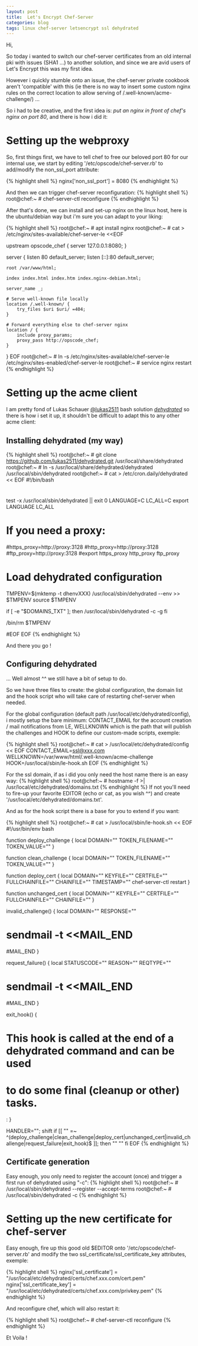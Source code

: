 ```yaml
---
layout: post
title:  Let's Encrypt Chef-Server
categories: blog
tags: linux chef-server letsencrypt ssl dehydrated
---
```


Hi,

So today i wanted to switch our chef-server certificates from an old internal pki with issues (SHA1 ...) to another solution, and since we are avid users of Let's Encrypt this was my first idea.

However i quickly stumble onto an issue, the chef-server private cookbook aren't 'compatible' with this (ie there is no way to insert some custom nginx rules on the correct location to allow serving of /.well-known/acme-challenge/) ...

So i had to be creative, and the first idea is: *put an nginx in front of chef's nginx on port 80*, and there is how i did it:

# Setting up the webproxy

So, first things first, we have to tell chef to free our beloved port 80 for our internal use, we start by editing '/etc/opscode/chef-server.rb' to add/modify the non_ssl_port attribute:

{% highlight shell %}
nginx['non_ssl_port'] = 8080
{% endhighlight %}

And then we can trigger chef-server reconfiguration:
{% highlight shell %}
root@chef:~ # chef-server-ctl reconfigure
{% endhighlight %}

After that's done, we can install and set-up nginx on the linux host, here is the ubuntu/debian way but i'm sure you can adapt to your liking:

{% highlight shell %}
root@chef:~ # apt install nginx
root@chef:~ # cat > /etc/nginx/sites-available/chef-server-le <<EOF

upstream opscode_chef {
	server 127.0.0.1:8080;
}

server {
	listen 80 default_server;
	listen [::]:80 default_server;

	root /var/www/html;

	index index.html index.htm index.nginx-debian.html;

	server_name _;
	
	# Serve well-known file locally
	location /.well-known/ {
		try_files $uri $uri/ =404;
	}

	# Forward everything else to chef-server nginx
	location / {
		include proxy_params;
		proxy_pass http://opscode_chef;
	}
}
EOF
root@chef:~ # ln -s /etc/nginx/sites-available/chef-server-le /etc/nginx/sites-enabled/chef-server-le
root@chef:~ # service nginx restart
{% endhighlight %}

# Setting up the acme client

I am pretty fond of Lukas Schauer [@lukas2511](https://twitter.com/lukas2511) bash solution [*dehydrated*](https://github.com/lukas2511/dehydrated) so there is how i set it up, it shouldn't be difficult to adapt this to any other acme client:

## Installing dehydrated (my way)
{% highlight shell %}
root@chef:~ # git clone https://github.com/lukas2511/dehydrated.git /usr/local/share/dehydrated
root@chef:~ # ln -s /usr/local/share/dehydrated/dehydrated /usr/local/sbin/dehydrated
root@chef:~ # cat > /etc/cron.daily/dehydrated << EOF
#!/bin/bash
#
#
test -x /usr/local/sbin/dehydrated || exit 0
LANGUAGE=C
LC_ALL=C
export LANGUAGE LC_ALL

# If you need a proxy:
#https_proxy=http://proxy:3128
#http_proxy=http://proxy:3128
#ftp_proxy=http://proxy:3128
#export https_proxy http_proxy ftp_proxy

# Load dehydrated configuration
TMPENV=$(mktemp -t dhenvXXX)
/usr/local/sbin/dehydrated --env >> $TMPENV
source $TMPENV

if [ -e "$DOMAINS_TXT" ]; then
    /usr/local/sbin/dehydrated -c -g
fi

/bin/rm $TMPENV

#EOF
EOF
{% endhighlight %}

And there you go !

## Configuring dehydrated

... Well almost ^^ we still have a bit of setup to do.

So we have three files to create: the global configuration, the domain list and the hook script who will take care of restarting chef-server when needed.

For the global configuration (default path /usr/local/etc/dehydrated/config), i mostly setup the bare minimum: CONTACT_EMAIL for the account creation / mail notifications from LE, WELLKNOWN which is the path that will publish the challenges and HOOK to define our custom-made scripts, exemple:

{% highlight shell %}
root@chef:~ # cat > /usr/local/etc/dehydrated/config << EOF
CONTACT_EMAIL=ssl@xxx.com
WELLKNOWN=/var/www/html/.well-known/acme-challenge
HOOK=/usr/local/sbin/le-hook.sh
EOF
{% endhighlight %}

For the ssl domain, if as i did you only need the host name there is an easy way:
{% highlight shell %}
root@chef:~ # hostname -f >| /usr/local/etc/dehydrated/domains.txt
{% endhighlight %}
If not you'll need to fire-up your favorite EDITOR (echo or cat, as you wish ^^) and create '/usr/local/etc/dehydrated/domains.txt'.

And as for the hook script there is a base for you to extend if you want:

{% highlight shell %}
root@chef:~ # cat > /usr/local/sbin/le-hook.sh << EOF
#!/usr/bin/env bash

function deploy_challenge {
    local DOMAIN="" TOKEN_FILENAME="" TOKEN_VALUE=""
}

function clean_challenge {
    local DOMAIN="" TOKEN_FILENAME="" TOKEN_VALUE=""
}

function deploy_cert {
    local DOMAIN="" KEYFILE="" CERTFILE="" FULLCHAINFILE="" CHAINFILE="" TIMESTAMP=""
    chef-server-ctl restart
}

function unchanged_cert {
    local DOMAIN="" KEYFILE="" CERTFILE="" FULLCHAINFILE="" CHAINFILE=""
}

invalid_challenge() {
    local DOMAIN="" RESPONSE=""
#    sendmail -t <<MAIL_END
#MAIL_END
}

request_failure() {
    local STATUSCODE="" REASON="" REQTYPE=""
#    sendmail -t <<MAIL_END
#MAIL_END
}

exit_hook() {
  # This hook is called at the end of a dehydrated command and can be used
  # to do some final (cleanup or other) tasks.

  :
}

HANDLER=""; shift
if [[ "" =~ ^(deploy_challenge|clean_challenge|deploy_cert|unchanged_cert|invalid_challenge|request_failure|exit_hook)$ ]]; then
  "" ""
fi
EOF
{% endhighlight %}

## Certificate generation

Easy enough, you only need to register the account (once) and trigger a first run of dehydrated using "-c":
{% highlight shell %}
root@chef:~ # /usr/local/sbin/dehydrated --register --accept-terms
root@chef:~ # /usr/local/sbin/dehydrated -c
{% endhighlight %}

# Setting up the new certificate for chef-server

Easy enough, fire up this good old $EDITOR onto '/etc/opscode/chef-server.rb' and modify the two ssl_certificate/ssl_certificate_key attributes, exemple:

{% highlight shell %}
nginx['ssl_certificate']  = "/usr/local/etc/dehydrated/certs/chef.xxx.com/cert.pem"
nginx['ssl_certificate_key']  = "/usr/local/etc/dehydrated/certs/chef.xxx.com/privkey.pem"
{% endhighlight %}

And reconfigure chef, which will also restart it:

{% highlight shell %}
root@chef:~ # chef-server-ctl reconfigure
{% endhighlight %}

Et Voila !

